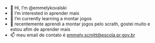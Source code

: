 - 👋 Hi, I’m @emmelykovalski
- 👀 I’m interested in  aprender mais
- 🌱 I’m currently learning  a montar jogos
- 💞️ recentemente aprendi a montar jogos pelo scrath, gostei muito e estou afim de aprender mais 
- 📫 meu email de contato é  emmely.scmitt@escola.pr.gov.br

<!---
emmelykovalski/emmelykovalski is a ✨ special ✨ repository because its `README.md` (this file) appears on your GitHub profile.
You can click the Preview link to take a look at your changes.
--->
